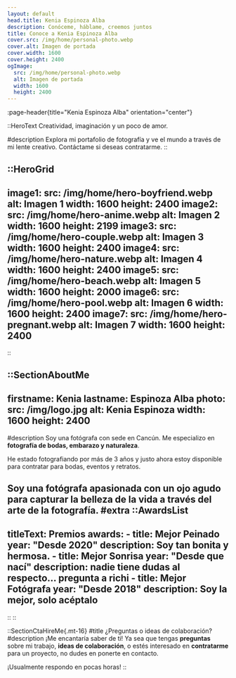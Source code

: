 ```yaml
---
layout: default
head.title: Kenia Espinoza Alba
description: Conóceme, háblame, creemos juntos
title: Conoce a Kenia Espinoza Alba
cover.src: /img/home/personal-photo.webp
cover.alt: Imagen de portada
cover.width: 1600
cover.height: 2400
ogImage:
  src: /img/home/personal-photo.webp
  alt: Imagen de portada
  width: 1600
  height: 2400
---
```


:page-header{title="Kenia Espinoza Alba" orientation="center"}

::HeroText
Creatividad, imaginación y un poco de amor.

#description
Explora mi portafolio de fotografía y ve el mundo a través de mi lente creativo. Contáctame si deseas contratarme.
::

::HeroGrid
---
image1:
  src: /img/home/hero-boyfriend.webp
  alt: Imagen 1
  width: 1600
  height: 2400
image2:
  src: /img/home/hero-anime.webp
  alt: Imagen 2
  width: 1600
  height: 2199
image3:
  src: /img/home/hero-couple.webp
  alt: Imagen 3
  width: 1600
  height: 2400
image4:
  src: /img/home/hero-nature.webp
  alt: Imagen 4
  width: 1600
  height: 2400
image5:
  src: /img/home/hero-beach.webp
  alt: Imagen 5
  width: 1600
  height: 2000
image6:
  src: /img/home/hero-pool.webp
  alt: Imagen 6
  width: 1600
  height: 2400
image7:
  src: /img/home/hero-pregnant.webp
  alt: Imagen 7
  width: 1600
  height: 2400
---
::

::SectionAboutMe
---
firstname: Kenia 
lastname: Espinoza Alba
photo:
  src: /img/logo.jpg
  alt: Kenia Espinoza
  width: 1600
  height: 2400
---
#description
Soy una fotógrafa con sede en Cancún. Me especializo en __fotografía de bodas, embarazo y naturaleza__.

He estado fotografiando por más de 3 años y justo ahora estoy disponible para contratar para bodas, eventos y retratos.

Soy una fotógrafa apasionada con un ojo agudo para capturar la belleza de la vida a través del arte de la fotografía.
#extra
  ::AwardsList
  ---
  titleText: Premios
  awards:
    - title: Mejor Peinado
      year: "Desde 2020"
      description: Soy tan bonita y hermosa.
    - title: Mejor Sonrisa
      year: "Desde que nací"
      description: nadie tiene dudas al respecto... pregunta a richi
    - title: Mejor Fotógrafa
      year: "Desde 2018"
      description: Soy la mejor, solo acéptalo
  ---
  ::
::



::SectionCtaHireMe{.mt-16}
#title
¿Preguntas o ideas de colaboración?
#description
¡Me encantaría saber de ti! Ya sea que tengas **preguntas** sobre mi trabajo, **ideas de colaboración**, o estés interesado en **contratarme** para un proyecto, no dudes en ponerte en contacto.

¡Usualmente respondo en pocas horas!
::
